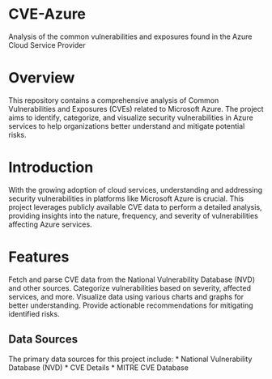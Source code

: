 # CVE-Azure
Analysis of the common vulnerabilities and exposures found in the Azure Cloud Service Provider

<h1>Overview</h1>
This repository contains a comprehensive analysis of Common Vulnerabilities and Exposures (CVEs) related to Microsoft Azure. The project aims to identify, categorize, and visualize security vulnerabilities in Azure services to help organizations better understand and mitigate potential risks.


<h1>Introduction</h1>
With the growing adoption of cloud services, understanding and addressing security vulnerabilities in platforms like Microsoft Azure is crucial. This project leverages publicly available CVE data to perform a detailed analysis, providing insights into the nature, frequency, and severity of vulnerabilities affecting Azure services.

<h1>Features</h1>
Fetch and parse CVE data from the National Vulnerability Database (NVD) and other sources.
Categorize vulnerabilities based on severity, affected services, and more.
Visualize data using various charts and graphs for better understanding.
Provide actionable recommendations for mitigating identified risks.
<h2>Data Sources</h2>
The primary data sources for this project include:
* National Vulnerability Database (NVD)
* CVE Details
* MITRE CVE Database
